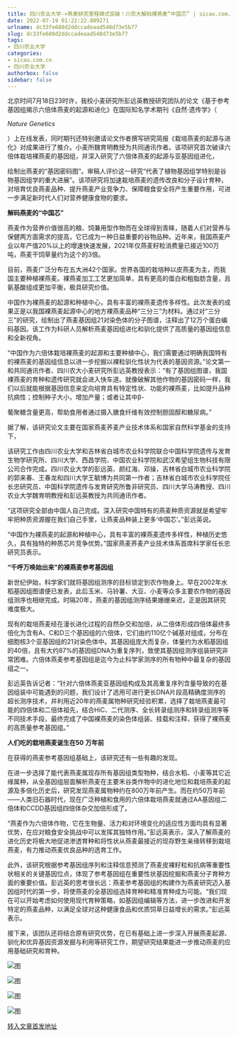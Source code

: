 ```yaml
---
title: 四川农业大学->燕麦研究里程碑式突破！川农大解码裸燕麦“中国芯” | sicau.com.cn
date: 2022-07-19 01:22:22.809271
urlname: dc33fe680d2ddccadeaad548d73e5b77
slug: dc33fe680d2ddccadeaad548d73e5b77
tags: 
- 四川农业大学
categories:
- sicau.com.cn
- 四川农业大学
authorbox: false
sidebar: false
---
```

北京时间7月18日23时许，我校小麦研究所彭远英教授研究团队的论文《基于参考基因组揭示六倍体燕麦的起源和进化》在国际知名学术期刊《自然·遗传学》（

_Nature Genetics_

）上在线发表，同时期刊还特别邀请论文作者撰写研究简报《栽培燕麦的起源与进化》对成果进行了推介。小麦所魏育明教授为共同通讯作者。该项研究首次破译六倍体栽培裸燕麦的基因组，并深入研究了六倍体燕麦的起源与亚基因组进化，
<!--more-->
绘制出燕麦的“基因密码图”。审稿人评价这一研究“代表了植物基因组学特别是谷物基因组学的重大进展”。该项研究将加速栽培燕麦的遗传改良和分子设计育种，对培育优良燕麦品种、提升燕麦产业竞争力、保障粮食安全将产生重要作用，可进一步满足新时代人们对营养健康食物的要求。

**解码燕麦的“中国芯”**

燕麦作为营养价值很高的粮、饲兼用型作物而在全球得到青睐，随着人们对营养与保健两方面需求的提高，它已成为一种日益重要的谷物品种。近年来，我国燕麦产业以年产值20%以上的增速快速发展，2021年仅燕麦籽粒消费量已接近100万吨，燕麦干饲草量约为这个的3倍。

目前，燕麦广泛分布在五大洲42个国家。世界各国的栽培种以皮燕麦为主，而我国主要种植裸燕麦。裸燕麦加工工艺更加简单，具有更高的蛋白和粗脂肪含量，且氨基酸组成更加平衡，极具研究价值。

中国作为裸燕麦的起源和种植中心，具有丰富的裸燕麦遗传多样性。此次发表的成果正是以我国裸燕麦起源中心的地方裸燕麦品种“三分三”为材料。通过对“三分三”的研究，绘制出了燕麦基因组21对染色体的分子图谱，注释出了12万个蛋白编码基因。该工作为科研人员解析燕麦基因组进化和驯化提供了高质量的基因组信息和全新视角。

“中国作为六倍体栽培裸燕麦的起源和主要种植中心，我们需要通过明确我国特有的裸燕麦的基因组信息以进一步挖掘以裸粒驯化性状为代表的基因资源。”论文第一和共同通讯作者、四川农大小麦研究所彭远英教授表示：“有了基因组图谱，我国裸燕麦的育种和遗传研究就会进入快车道。就像破解其他作物的基因密码一样，我们以后就能根据基因信息来定向培育具有特定性状、功能的裸燕麦，比如提升品种抗病性；控制种子大小，增加产量；或者让其中β-

葡聚糖含量更高，帮助食用者通过摄入膳食纤维有效控制胆固醇和糖尿病。”

据了解，该研究论文主要在国家燕麦荞麦产业技术体系和国家自然科学基金的支持下，

该研究工作由四川农业大学和吉林省白城市农业科学院联合中国科学院遗传与发育生物学研究所、四川大学、西昌学院、中国农业科学院和武汉希望组生物科技有限公司合作完成。四川农业大学的彭远英、颜红海、邓操，吉林省白城市农业科学院的郭来春、王春龙和四川大学王毓博为共同第一作者；吉林省白城市农业科学院任长忠研究员、中国科学院遗传与发育研究所鲁非研究员、四川大学马涛教授、四川农业大学魏育明教授和彭远英教授为共同通讯作者。

“这项研究全部由中国人自己完成。深入研究中国特有的燕麦种质资源就是希望牢牢把种质资源握在我们自己手里，让燕麦品种装上更多‘中国芯’。”彭远英说。

“中国作为裸燕麦的起源和种植中心，具有丰富的裸燕麦遗传多样性，种植历史悠久，具有独特的种质芯片竞争优势。”国家燕麦荞麦产业技术体系首席科学家任长忠研究员表示。

**“千呼万唤始出来”的裸燕麦参考基因组**

新世纪伊始，科学家们就将基因组测序的目标锁定到农作物身上。早在2002年水稻基因组图谱便已发表，此后玉米、马铃薯、大豆、小麦等众多主要农作物的基因组测序也相继完成。时隔20年，燕麦的基因组测序结果姗姗来迟，正是因其研究难度极大。

现有的栽培燕麦经在漫长进化过程的自然杂交和加倍，从二倍体形成四倍体最终多倍化为含有A、C和D三个基因组的六倍体，它们由约110亿个碱基对组成，分布在细胞核3个亚基因组的21对染色体中。其基因组庞大而复杂，体量约为水稻基因组的40倍，且有大约87%的基因组DNA为重复序列，致使其基因组测序组装研究非常困难。六倍体燕麦参考基因组是迄今为止科学家测序的所有物种中最复杂的基因组之一。

彭远英告诉记者：“针对六倍体燕麦亚基因组构成及其高重复序列含量导致的在基因组装中可能遇到的问题，我们设计了选用可进行更长DNA片段高精确度测序的超长测序技术，并利用近20年的燕麦属物种研究经验积累，选择了栽培燕麦最可能的四倍体和二倍体祖先，结合HiC、二代测序、全长转录组测序和转录组测序等不同技术手段，最终完成了中国裸燕麦的染色体组装、挂载和注释，获得了裸燕麦的高质量参考基因组。”

**人们吃的栽培燕麦诞生在50** **万年前**

在获得的燕麦参考基因组基础上，该研究还有一些有趣的发现。

在进一步选择了能代表燕麦属现存所有基因组类型物种，结合水稻、小麦等其它近缘属种，从全基因组层面解析燕麦在主要禾谷类作物中的进化地位和栽培燕麦的起源及多倍化历史后，研究发现燕麦属物种约在800万年前产生。而在约50万年前——人类旧石器时代，现在广泛种植和食用的六倍体栽培燕麦就通过AA基因组二倍体和CCDD基因组四倍体杂交加倍形成了。

“燕麦作为六倍体作物，它在生物量、活力和对环境变化的适应性方面均具有显著优势，在应对粮食安全挑战中可以发挥其独特作用。”彭远英表示，深入了解燕麦的进化历史将极大地促进渗透育种和将性状从燕麦最接近的现存野生亲缘转移到栽培燕麦，有力推动燕麦优良品种的选育工作。

此外，该研究根据参考基因组序列和注释信息预测了燕麦皮裸籽粒和抗病等重要性状相关的关键基因位点，体现了参考基因组在重要性状基因挖掘和燕麦分子育种方面的重要价值。彭远英的思考很长远：燕麦参考基因组的构建作为燕麦研究迈入基因组时代的第一步，将使燕麦的全基因组选择育种和精准育种成为可能。“我们现在可以开始考虑如何使用现代育种策略，如基因组编辑等方法，进一步改进和开发特定的燕麦品种，以满足全球对这种健康食品和优质饲草日益增长的需求。”彭远英表示。

接下来，该团队还将结合原有研究优势，在已有基础上进一步深入开展燕麦起源、驯化和优异基因资源发掘与利用等研究工作，期望研究结果能进一步推动燕麦的应用基础研究和育种。

![图](https://news.sicau.edu.cn/__local/0/C1/D4/8FC1205F0432722254E88225647_116376C7_2F010.jpg)

![图](https://news.sicau.edu.cn/__local/5/26/F9/69A9A025899F6322A7BF9164F30_5BC4CEDC_BD40.jpg)

![图](https://news.sicau.edu.cn/__local/F/D2/F9/6B617570699AD9FC49BD31B72D6_F13F1720_14F77.jpg)

![图](https://news.sicau.edu.cn/__local/2/1A/B5/94B0A3871B1AD00A6E21A6EDD97_10E589DF_1AF2E.jpg)

[转入文章首发地址](https://news.sicau.edu.cn/info/1135/68895.htm)